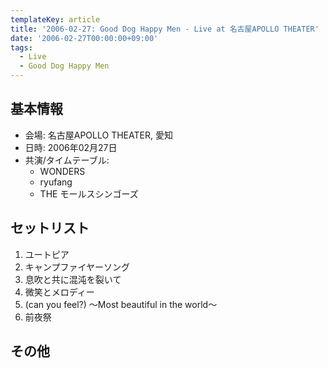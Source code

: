 ```yaml
---
templateKey: article
title: '2006-02-27: Good Dog Happy Men - Live at 名古屋APOLLO THEATER'
date: '2006-02-27T00:00:00+09:00'
tags:
  - Live
  - Good Dog Happy Men
---
```

## 基本情報

* 会場: 名古屋APOLLO THEATER, 愛知
* 日時: 2006年02月27日
* 共演/タイムテーブル:
  * WONDERS
  * ryufang
  * THE モールスシンゴーズ

## セットリスト

1. ユートピア
1. キャンプファイヤーソング
1. 息吹と共に混沌を裂いて
1. 微笑とメロディー
1. (can you feel?) ～Most beautiful in the world～
1. 前夜祭

## その他

